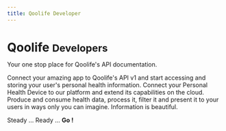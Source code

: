 ```yaml
---
title: Qoolife Developer
---
```

<div class="hero-unit gargantuan">
  <h1 style="margin-bottom:5px;">Qoolife
    <small>Developers</small>
  </h1>

  <p>
    Your one stop place for Qoolife's API documentation.
  </p>

  <p>
    Connect your amazing app to Qoolife's API v1 and start accessing and storing your user's personal health information.
    Connect your Personal Health Device to our platform and extend its capabilities on the cloud.
    Produce and consume health data, process it, filter it and present it to your users in ways only you can imagine.
    Information is beautiful.
  </p>

  <p>
    Steady ... Ready ...
    <strong>
      Go !
    </strong>
  </p>

  <img src="/images/arrow.png" alt="" class="arrow" />
</div>
